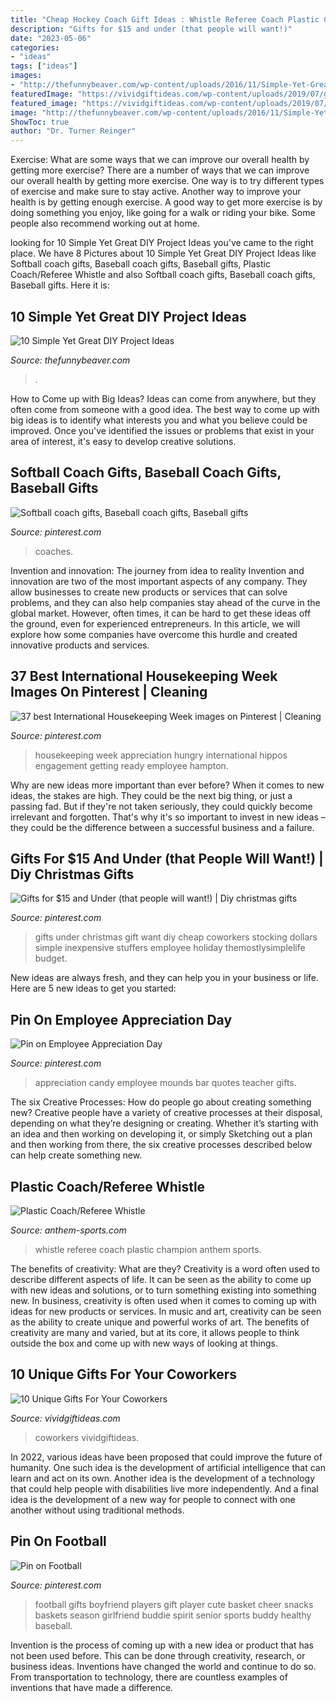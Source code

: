 ```yaml
---
title: "Cheap Hockey Coach Gift Ideas : Whistle Referee Coach Plastic Champion Anthem Sports"
description: "Gifts for $15 and under (that people will want!)"
date: "2023-05-06"
categories:
- "ideas"
tags: ["ideas"]
images:
- "http://thefunnybeaver.com/wp-content/uploads/2016/11/Simple-Yet-Great-DIY-Project-Ideas-001.jpg"
featuredImage: "https://vividgiftideas.com/wp-content/uploads/2019/07/gifts-for-coworkers.jpg"
featured_image: "https://vividgiftideas.com/wp-content/uploads/2019/07/gifts-for-coworkers.jpg"
image: "http://thefunnybeaver.com/wp-content/uploads/2016/11/Simple-Yet-Great-DIY-Project-Ideas-001.jpg"
ShowToc: true
author: "Dr. Turner Reinger"
---
```



Exercise: What are some ways that we can improve our overall health by getting more exercise?
There are a number of ways that we can improve our overall health by getting more exercise. One way is to try different types of exercise and make sure to stay active. Another way to improve your health is by getting enough exercise. A good way to get more exercise is by doing something you enjoy, like going for a walk or riding your bike. Some people also recommend working out at home.

	

		
looking for 10 Simple Yet Great DIY Project Ideas you've came to the right place. We have 8 Pictures about 10 Simple Yet Great DIY Project Ideas like Softball coach gifts, Baseball coach gifts, Baseball gifts, Plastic Coach/Referee Whistle and also Softball coach gifts, Baseball coach gifts, Baseball gifts. Here it is:
		
    
## 10 Simple Yet Great DIY Project Ideas

<img loading=lazy src="http://thefunnybeaver.com/wp-content/uploads/2016/11/Simple-Yet-Great-DIY-Project-Ideas-001.jpg" onerror="this.onerror=null;this.src='https://tse1.mm.bing.net/th?id=OIP.vTIf2SLzp4F8PqCEHSsdjwAAAA&amp;pid=15.1';" alt="10 Simple Yet Great DIY Project Ideas">

_Source: thefunnybeaver.com_

>. 

	

How to Come up with Big Ideas?
Ideas can come from anywhere, but they often come from someone with a good idea. The best way to come up with big ideas is to identify what interests you and what you believe could be improved. Once you've identified the issues or problems that exist in your area of interest, it's easy to develop creative solutions.

    
## Softball Coach Gifts, Baseball Coach Gifts, Baseball Gifts

<img loading=lazy src="https://i.pinimg.com/750x/44/26/8a/44268a473e1d05d20d55fb8a1839192e.jpg" onerror="this.onerror=null;this.src='https://tse2.mm.bing.net/th?id=OIP.-jzp-sp4CzcKwAk7vy3QtwHaJ4&amp;pid=15.1';" alt="Softball coach gifts, Baseball coach gifts, Baseball gifts">

_Source: pinterest.com_

>coaches. 

	

Invention and innovation: The journey from idea to reality
Invention and innovation are two of the most important aspects of any company. They allow businesses to create new products or services that can solve problems, and they can also help companies stay ahead of the curve in the global market. However, often times, it can be hard to get these ideas off the ground, even for experienced entrepreneurs. In this article, we will explore how some companies have overcome this hurdle and created innovative products and services.

    
## 37 Best International Housekeeping Week Images On Pinterest | Cleaning

<img loading=lazy src="https://i.pinimg.com/736x/e4/08/04/e4080478c4a52d159b5518052c987b97--hungry-hungry-hippos-housekeeping.jpg" onerror="this.onerror=null;this.src='https://tse4.mm.bing.net/th?id=OIP.dbQsRJWz0y3TQakiUsdRPQHaEK&amp;pid=15.1';" alt="37 best International Housekeeping Week images on Pinterest | Cleaning">

_Source: pinterest.com_

>housekeeping week appreciation hungry international hippos engagement getting ready employee hampton. 

	

Why are new ideas more important than ever before?
When it comes to new ideas, the stakes are high. They could be the next big thing, or just a passing fad. But if they're not taken seriously, they could quickly become irrelevant and forgotten. That's why it's so important to invest in new ideas – they could be the difference between a successful business and a failure.

    
## Gifts For $15 And Under (that People Will Want!) | Diy Christmas Gifts

<img loading=lazy src="https://i.pinimg.com/originals/af/5b/22/af5b223f4c7af03e4ccd0224d4eb295f.jpg" onerror="this.onerror=null;this.src='https://tse1.mm.bing.net/th?id=OIP.hJUp18If5DmNjLlKKwMS8AHaL2&amp;pid=15.1';" alt="Gifts for $15 and Under (that people will want!) | Diy christmas gifts">

_Source: pinterest.com_

>gifts under christmas gift want diy cheap coworkers stocking dollars simple inexpensive stuffers employee holiday themostlysimplelife budget. 

	

New ideas are always fresh, and they can help you in your business or life. Here are 5 new ideas to get you started: 

    
## Pin On Employee Appreciation Day

<img loading=lazy src="https://i.pinimg.com/originals/ab/5a/80/ab5a807de86b4692c4a72f8da11868bd.jpg" onerror="this.onerror=null;this.src='https://tse2.mm.bing.net/th?id=OIP.rUoc71Q7X6XC9YK9ToPwcQHaJ4&amp;pid=15.1';" alt="Pin on Employee Appreciation Day">

_Source: pinterest.com_

>appreciation candy employee mounds bar quotes teacher gifts. 

	

The six Creative Processes: How do people go about creating something new?
Creative people have a variety of creative processes at their disposal, depending on what they’re designing or creating. Whether it’s starting with an idea and then working on developing it, or simply Sketching out a plan and then working from there, the six creative processes described below can help create something new.

    
## Plastic Coach/Referee Whistle

<img loading=lazy src="http://www.anthem-sports.com/media/extendware/ewimageopt/media/inline/37/4/champion-plastic-coach-referee-whistle-0e3.jpg" onerror="this.onerror=null;this.src='https://tse3.mm.bing.net/th?id=OIP.wCcww_NMUlkTI-j8xfchEAHaDY&amp;pid=15.1';" alt="Plastic Coach/Referee Whistle">

_Source: anthem-sports.com_

>whistle referee coach plastic champion anthem sports. 

	

The benefits of creativity: What are they?
Creativity is a word often used to describe different aspects of life. It can be seen as the ability to come up with new ideas and solutions, or to turn something existing into something new. In business, creativity is often used when it comes to coming up with ideas for new products or services. In music and art, creativity can be seen as the ability to create unique and powerful works of art. The benefits of creativity are many and varied, but at its core, it allows people to think outside the box and come up with new ways of looking at things.

    
## 10 Unique Gifts For Your Coworkers

<img loading=lazy src="https://vividgiftideas.com/wp-content/uploads/2019/07/gifts-for-coworkers.jpg" onerror="this.onerror=null;this.src='https://tse4.mm.bing.net/th?id=OIP.02SNeI_i0Qid0g-Ui_bGlgHaMH&amp;pid=15.1';" alt="10 Unique Gifts For Your Coworkers">

_Source: vividgiftideas.com_

>coworkers vividgiftideas. 

	

In 2022, various ideas have been proposed that could improve the future of humanity. One such idea is the development of artificial intelligence that can learn and act on its own. Another idea is the development of a technology that could help people with disabilities live more independently. And a final idea is the development of a new way for people to connect with one another without using traditional methods.

    
## Pin On Football

<img loading=lazy src="https://i.pinimg.com/736x/f0/93/71/f093719d42c7de226a26778d62246a48--cute-boyfriend-ideas-good-ideas.jpg" onerror="this.onerror=null;this.src='https://tse4.mm.bing.net/th?id=OIP.AZfANNtmj6gb3H8cTVHx3QHaJ3&amp;pid=15.1';" alt="Pin on Football">

_Source: pinterest.com_

>football gifts boyfriend players gift player cute basket cheer snacks baskets season girlfriend buddie spirit senior sports buddy healthy baseball. 

	

Invention is the process of coming up with a new idea or product that has not been used before. This can be done through creativity, research, or business ideas. Inventions have changed the world and continue to do so. From transportation to technology, there are countless examples of inventions that have made a difference.

